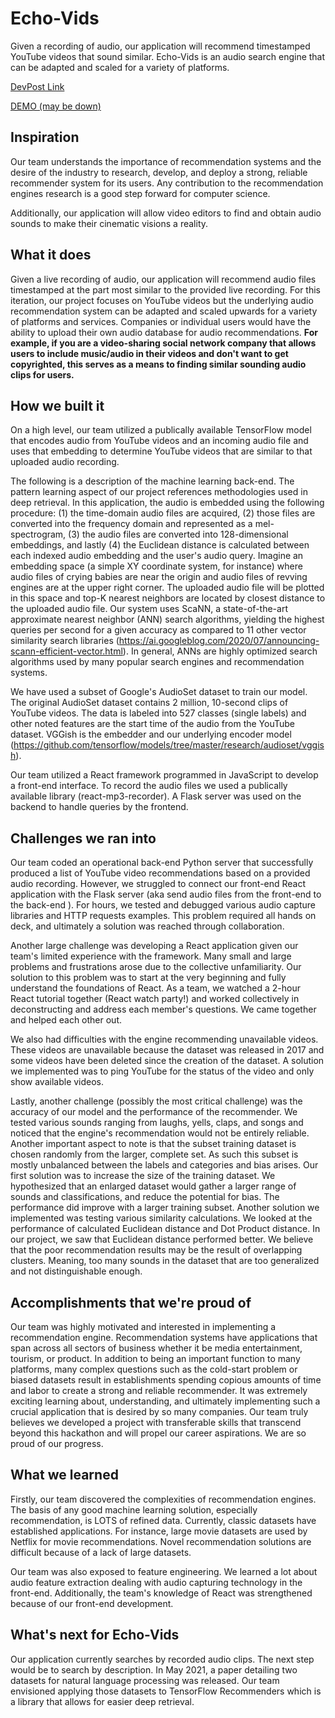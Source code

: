 # Echo-Vids
Given a recording of audio, our application will recommend timestamped YouTube videos that sound similar. Echo-Vids is an audio search engine that can be adapted and scaled for a variety of platforms.

[DevPost Link](https://devpost.com/software/echo-vids)

[DEMO (may be down)
](https://SamVanderlinda.github.io)

## Inspiration
Our team understands the importance of recommendation systems and the desire of the industry to research, develop, and deploy a strong, reliable recommender system for its users. Any contribution to the recommendation engines research is a good step forward for computer science.

Additionally, our application will allow video editors to find and obtain audio sounds to make their cinematic visions a reality.  

## What it does
Given a live recording of audio, our application will recommend audio files timestamped at the part most similar to the provided live recording. For this iteration, our project focuses on YouTube videos but the underlying audio recommendation system can be adapted and scaled upwards for a variety of platforms and services. Companies or individual users would have the ability to upload their own audio database for audio recommendations. **For example, if you are a video-sharing social network company that allows users to include music/audio in their videos and don't want to get copyrighted, this serves as a means to finding similar sounding audio clips for users.**

## How we built it
On a high level, our team utilized a publically available TensorFlow model that encodes audio from YouTube videos and an incoming audio file and uses that embedding to determine YouTube videos that are similar to that uploaded audio recording. 

The following is a description of the machine learning back-end. The pattern learning aspect of our project references methodologies used in deep retrieval. In this application, the audio is embedded using the following procedure: (1) the time-domain audio files are acquired, (2) those files are converted into the frequency domain and represented as a mel-spectrogram, (3) the audio files are converted into 128-dimensional embeddings, and lastly (4) the Euclidean distance is calculated between each indexed audio embedding and the user's audio query. Imagine an embedding space (a simple XY coordinate system, for instance) where audio files of crying babies are near the origin and audio files of revving engines are at the upper right corner. The uploaded audio file will be plotted in this space and top-K nearest neighbors are located by closest distance to the uploaded audio file. Our system uses ScaNN, a state-of-the-art approximate nearest neighbor (ANN) search algorithms, yielding the highest queries per second for a given accuracy as compared to 11 other vector similarity search libraries (https://ai.googleblog.com/2020/07/announcing-scann-efficient-vector.html). In general, ANNs are highly optimized search algorithms used by many popular search engines and recommendation systems.

We have used a subset of Google's AudioSet dataset to train our model. The original AudioSet dataset contains 2 million, 10-second clips of YouTube videos. The data is labeled into 527 classes (single labels) and other noted features are the start time of the audio from the YouTube dataset. VGGish is the embedder and our underlying encoder model (https://github.com/tensorflow/models/tree/master/research/audioset/vggish). 

Our team utilized a React framework programmed in JavaScript to develop a front-end interface. To record the audio files we used a  publically available library (react-mp3-recorder). A Flask server was used on the backend to handle queries by the frontend.

## Challenges we ran into
Our team coded an operational back-end Python server that successfully produced a list of YouTube video recommendations based on a provided audio recording. However, we struggled to connect our front-end React application with the Flask server (aka send audio files from the front-end to the back-end ). For hours, we tested and debugged various audio capture libraries and HTTP requests examples. This problem required all hands on deck, and ultimately a solution was reached through collaboration.

Another large challenge was developing a React application given our team's limited experience with the framework. Many small and large problems and frustrations arose due to the collective unfamiliarity. Our solution to this problem was to start at the very beginning and fully understand the foundations of React. As a team, we watched a 2-hour React tutorial together (React watch party!) and worked collectively in deconstructing and address each member's questions. We came together and helped each other out. 

We also had difficulties with the engine recommending unavailable videos. These videos are unavailable because the dataset was released in 2017 and some videos have been deleted since the creation of the dataset. A solution we implemented was to ping YouTube for the status of the video and only show available videos.

Lastly, another challenge (possibly the most critical challenge) was the accuracy of our model and the performance of the recommender. We tested various sounds ranging from laughs, yells, claps, and songs and noticed that the engine's recommendation would not be entirely reliable.  Another important aspect to note is that the subset training dataset is chosen randomly from the larger, complete set. As such this subset is mostly unbalanced between the labels and categories and bias arises. Our first solution was to increase the size of the training dataset. We hypothesized that an enlarged dataset would gather a larger range of sounds and classifications, and reduce the potential for bias. The performance did improve with a larger training subset. Another solution we implemented was testing various similarity calculations. We looked at the performance of calculated Euclidean distance and Dot Product distance. In our project, we saw that Euclidean distance performed better. We believe that the poor recommendation results may be the result of overlapping clusters. Meaning, too many sounds in the dataset that are too generalized and not distinguishable enough.  

## Accomplishments that we're proud of
Our team was highly motivated and interested in implementing a recommendation engine. Recommendation systems have applications that span across all sectors of business whether it be media entertainment, tourism, or product. In addition to being an important function to many platforms, many complex questions such as the cold-start problem or biased datasets result in establishments spending copious amounts of time and labor to create a strong and reliable recommender. It was extremely exciting learning about, understanding, and ultimately implementing such a crucial application that is desired by so many companies. Our team truly believes we developed a project with transferable skills that transcend beyond this hackathon and will propel our career aspirations. We are so proud of our progress. 

## What we learned
Firstly, our team discovered the complexities of recommendation engines. The basis of any good machine learning solution, especially recommendation, is LOTS of refined data. Currently, classic datasets have established applications. For instance, large movie datasets are used by Netflix for movie recommendations. Novel recommendation solutions are difficult because of a lack of large datasets.  

Our team was also exposed to feature engineering. We learned a lot about audio feature extraction dealing with audio capturing technology in the front-end. Additionally, the team's knowledge of React was strengthened because of our front-end development. 

## What's next for Echo-Vids
Our application currently searches by recorded audio clips. The next step would be to search by description. In May 2021, a paper detailing two datasets for natural language processing was released. Our team envisioned applying those datasets to TensorFlow Recommenders which is a library that allows for easier deep retrieval.
